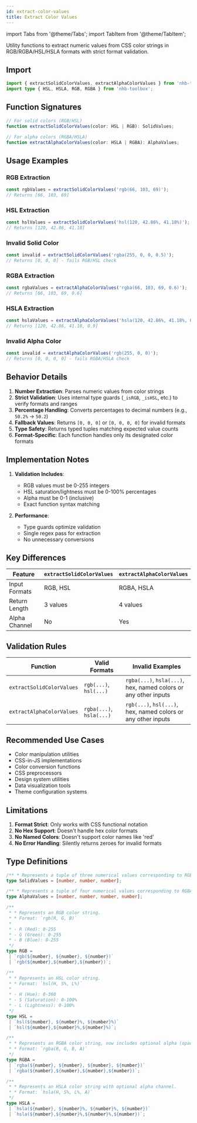 ```yaml
---
id: extract-color-values
title: Extract Color Values
---
```


import Tabs from '@theme/Tabs';
import TabItem from '@theme/TabItem';

Utility functions to extract numeric values from CSS color strings in RGB/RGBA/HSL/HSLA formats with strict format validation.

## Import

```typescript
import { extractSolidColorValues, extractAlphaColorValues } from 'nhb-toolbox';
import type { HSL, HSLA, RGB, RGBA } from 'nhb-toolbox';
```

## Function Signatures

```typescript
// For solid colors (RGB/HSL)
function extractSolidColorValues(color: HSL | RGB): SolidValues;

// For alpha colors (RGBA/HSLA)
function extractAlphaColorValues(color: HSLA | RGBA): AlphaValues;
```

## Usage Examples

<Tabs>
<TabItem value="solid" label="Solid Colors" default>

### RGB Extraction

```typescript
const rgbValues = extractSolidColorValues('rgb(66, 103, 69)');
// Returns [66, 103, 69]
```

### HSL Extraction

```typescript
const hslValues = extractSolidColorValues('hsl(120, 42.86%, 41.18%)');
// Returns [120, 42.86, 41.18]
```

### Invalid Solid Color

```typescript
const invalid = extractSolidColorValues('rgba(255, 0, 0, 0.5)');
// Returns [0, 0, 0] - fails RGB/HSL check
```

</TabItem>
<TabItem value="alpha" label="Alpha Colors">

### RGBA Extraction

```typescript
const rgbaValues = extractAlphaColorValues('rgba(66, 103, 69, 0.6)');
// Returns [66, 103, 69, 0.6]
```

### HSLA Extraction

```typescript
const hslaValues = extractAlphaColorValues('hsla(120, 42.86%, 41.18%, 0.9)');
// Returns [120, 42.86, 41.18, 0.9]
```

### Invalid Alpha Color

```typescript
const invalid = extractAlphaColorValues('rgb(255, 0, 0)');
// Returns [0, 0, 0, 0] - fails RGBA/HSLA check
```

</TabItem>
</Tabs>

## Behavior Details

1. **Number Extraction**: Parses numeric values from color strings
2. **Strict Validation**: Uses internal type guards (`_isRGB`, `_isHSL`, etc.) to verify formats and ranges
3. **Percentage Handling**: Converts percentages to decimal numbers (e.g., `50.2%` → `50.2`)
4. **Fallback Values**: Returns `[0, 0, 0]` or `[0, 0, 0, 0]` for invalid formats
5. **Type Safety**: Returns typed tuples matching expected value counts
6. **Format-Specific**: Each function handles only its designated color formats

## Implementation Notes

1. **Validation Includes**:
   - RGB values must be 0-255 integers
   - HSL saturation/lightness must be 0-100% percentages
   - Alpha must be 0-1 (inclusive)
   - Exact function syntax matching

2. **Performance**:
   - Type guards optimize validation
   - Single regex pass for extraction
   - No unnecessary conversions

## Key Differences

| Feature       | `extractSolidColorValues` | `extractAlphaColorValues` |
|---------------|---------------------------|---------------------------|
| Input Formats | RGB, HSL                  | RGBA, HSLA                |
| Return Length | 3 values                  | 4 values                  |
| Alpha Channel | No                        | Yes                       |

## Validation Rules

| Function                  | Valid Formats            | Invalid Examples                                                |
|---------------------------|--------------------------|-----------------------------------------------------------------|
| `extractSolidColorValues` | `rgb(...)`, `hsl(...)`   | `rgba(...)`, `hsla(...)`, hex, named colors or any other inputs |
| `extractAlphaColorValues` | `rgba(...)`, `hsla(...)` | `rgb(...)`, `hsl(...)`, hex, named colors or any other inputs   |

## Recommended Use Cases

- Color manipulation utilities
- CSS-in-JS implementations
- Color conversion functions
- CSS preprocessors
- Design system utilities
- Data visualization tools
- Theme configuration systems

## Limitations

1. **Format Strict**: Only works with CSS functional notation
2. **No Hex Support**: Doesn't handle hex color formats
3. **No Named Colors**: Doesn't support color names like 'red'
4. **No Error Handling**: Silently returns zeroes for invalid formats

## Type Definitions

```ts
/** * Represents a tuple of three numerical values corresponding to RGB or HSL color components. */
type SolidValues = [number, number, number];

/** * Represents a tuple of four numerical values corresponding to RGBA or HSLA color components. */
type AlphaValues = [number, number, number, number];

/**
 * * Represents an RGB color string.
 * * Format: `rgb(R, G, B)`
 *
 * - R (Red): 0-255
 * - G (Green): 0-255
 * - B (Blue): 0-255
 */
type RGB =
 | `rgb(${number}, ${number}, ${number})`
 | `rgb(${number},${number},${number})`;

/**
 * * Represents an HSL color string.
 * * Format: `hsl(H, S%, L%)`
 *
 * - H (Hue): 0-360
 * - S (Saturation): 0-100%
 * - L (Lightness): 0-100%
 */
type HSL =
 | `hsl(${number}, ${number}%, ${number}%)`
 | `hsl(${number},${number}%,${number}%)`;

/**
 * * Represents an RGBA color string, now includes optional alpha (opacity).
 * * Format: `rgba(R, G, B, A)`
 */
type RGBA =
 | `rgba(${number}, ${number}, ${number}, ${number})`
 | `rgba(${number},${number},${number},${number})`;

/**
 * * Represents an HSLA color string with optional alpha channel.
 * * Format: `hsla(H, S%, L%, A)`
 */
type HSLA =
 | `hsla(${number}, ${number}%, ${number}%, ${number})`
 | `hsla(${number},${number}%,${number}%,${number})`;
 ```
